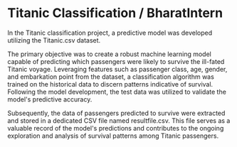 # Titanic Classification / BharatIntern
In the Titanic classification project, a predictive model was developed utilizing the Titanic.csv dataset. 

The primary objective was to create a robust machine learning model capable of predicting which passengers were likely to survive the ill-fated Titanic voyage. Leveraging features such as passenger class, age, gender, and embarkation point from the dataset, a classification algorithm was trained on the historical data to discern patterns indicative of survival. Following the model development, the test data was utilized to validate the model's predictive accuracy. 

Subsequently, the data of passengers predicted to survive were extracted and stored in a dedicated CSV file named resultfile.csv. This file serves as a valuable record of the model's predictions and contributes to the ongoing exploration and analysis of survival patterns among Titanic passengers.
